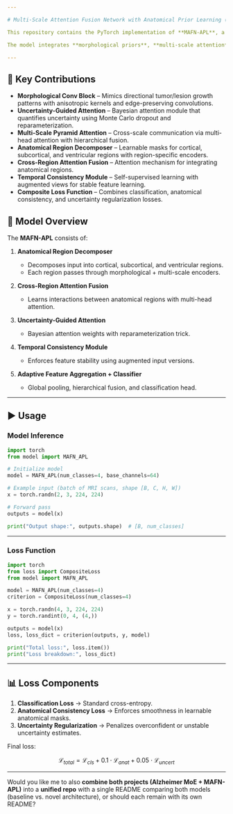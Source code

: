 ```yaml
---

# Multi-Scale Attention Fusion Network with Anatomical Prior Learning (MAFN-APL)

This repository contains the PyTorch implementation of **MAFN-APL**, a novel deep learning architecture for **neuroimaging-based disease classification**

The model integrates **morphological priors**, **multi-scale attention**, **region-aware decomposition**, and **uncertainty-guided learning** to provide **robust predictions** with improved **interpretability**.

---
```


## 🚀 Key Contributions

* **Morphological Conv Block** – Mimics directional tumor/lesion growth patterns with anisotropic kernels and edge-preserving convolutions.
* **Uncertainty-Guided Attention** – Bayesian attention module that quantifies uncertainty using Monte Carlo dropout and reparameterization.
* **Multi-Scale Pyramid Attention** – Cross-scale communication via multi-head attention with hierarchical fusion.
* **Anatomical Region Decomposer** – Learnable masks for cortical, subcortical, and ventricular regions with region-specific encoders.
* **Cross-Region Attention Fusion** – Attention mechanism for integrating anatomical regions.
* **Temporal Consistency Module** – Self-supervised learning with augmented views for stable feature learning.
* **Composite Loss Function** – Combines classification, anatomical consistency, and uncertainty regularization losses.


## 🧠 Model Overview

The **MAFN-APL** consists of:

1. **Anatomical Region Decomposer**

   * Decomposes input into cortical, subcortical, and ventricular regions.
   * Each region passes through morphological + multi-scale encoders.

2. **Cross-Region Attention Fusion**

   * Learns interactions between anatomical regions with multi-head attention.

3. **Uncertainty-Guided Attention**

   * Bayesian attention weights with reparameterization trick.

4. **Temporal Consistency Module**

   * Enforces feature stability using augmented input versions.

5. **Adaptive Feature Aggregation + Classifier**

   * Global pooling, hierarchical fusion, and classification head.

---

## ▶️ Usage

### Model Inference

```python
import torch
from model import MAFN_APL

# Initialize model
model = MAFN_APL(num_classes=4, base_channels=64)

# Example input (batch of MRI scans, shape [B, C, H, W])
x = torch.randn(2, 3, 224, 224)

# Forward pass
outputs = model(x)

print("Output shape:", outputs.shape)  # [B, num_classes]
```

---

### Loss Function

```python
import torch
from loss import CompositeLoss
from model import MAFN_APL

model = MAFN_APL(num_classes=4)
criterion = CompositeLoss(num_classes=4)

x = torch.randn(4, 3, 224, 224)
y = torch.randint(0, 4, (4,))

outputs = model(x)
loss, loss_dict = criterion(outputs, y, model)

print("Total loss:", loss.item())
print("Loss breakdown:", loss_dict)
```

---

## 📊 Loss Components

1. **Classification Loss** → Standard cross-entropy.
2. **Anatomical Consistency Loss** → Enforces smoothness in learnable anatomical masks.
3. **Uncertainty Regularization** → Penalizes overconfident or unstable uncertainty estimates.

Final loss:

$$
\mathcal{L}_{total} = \mathcal{L}_{cls} + 0.1 \cdot \mathcal{L}_{anat} + 0.05 \cdot \mathcal{L}_{uncert}
$$

---




Would you like me to also **combine both projects (Alzheimer MoE + MAFN-APL)** into a **unified repo** with a single README comparing both models (baseline vs. novel architecture), or should each remain with its own README?

